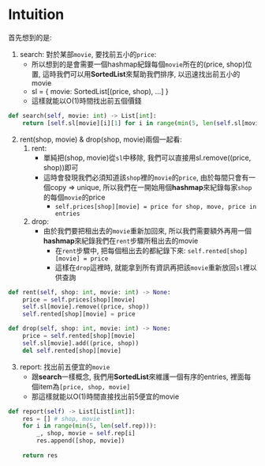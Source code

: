 # Intuition

首先想到的是:
1. search: 對於某部`movie`, 要找前五小的`price`:
   - 所以想到的是會需要一個hashmap紀錄每個`movie`所在的(price, shop)位置, 這時我們可以用**SortedList**來幫助我們排序, 以迅速找出前五小的movie
   - sl = { movie: SortedList[(price, shop), ...] }
   - 這樣就能以O(1)時間找出前五個價錢

```py
def search(self, movie: int) -> List[int]:        
    return [self.sl[movie][i][1] for i in range(min(5, len(self.sl[movie])))]
```

2. rent(shop, movie) & drop(shop, movie)兩個一起看: 
   1. rent:
      - 單純把(shop, movie)從`sl`中移除, 我們可以直接用sl.remove((price, shop))即可
      - 這時會發現我們必須知道該`shop`裡的`movie`的`price`, 由於每間只會有一個copy => unique, 所以我們在一開始用個**hashmap**來紀錄每家`shop`的每個`movie`的price
        - `self.prices[shop][movie] = price for shop, move, price in entries`
   2. drop:
      - 由於我們要把租出去的`movie`重新加回來, 所以我們需要額外再用一個**hashmap**來紀錄我們在`rent`步驟所租出去的movie
        - 在`rent`步驟中, 把每個租出去的都紀錄下來: `self.rented[shop][movie] = price`
        - 這樣在`drop`這裡時, 就能拿到所有資訊再把該`movie`重新放回`sl`裡以供查詢

```py
def rent(self, shop: int, movie: int) -> None:
    price = self.prices[shop][movie]
    self.sl[movie].remove((price, shop))
    self.rented[shop][movie] = price

def drop(self, shop: int, movie: int) -> None:
    price = self.rented[shop][movie]
    self.sl[movie].add((price, shop))
    del self.rented[shop][movie]
```

3. report: 找出前五便宜的`movie`
   - 跟**search**一樣概念, 我們用**SortedList**來維護一個有序的entries, 裡面每個item為`[price, shop, movie]`
   - 那這樣就能以O(1)時間直接找出前5便宜的movie

```py
def report(self) -> List[List[int]]:
    res = [] # shop, movie
    for i in range(min(5, len(self.rep))):
        _, shop, movie = self.rep[i]
        res.append([shop, movie])
    
    return res
```